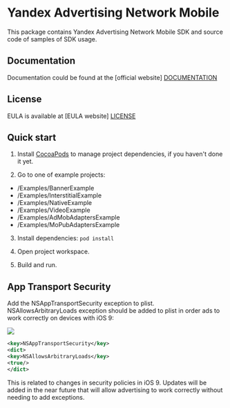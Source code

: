 # Yandex Advertising Network Mobile
This package contains Yandex Advertising Network Mobile SDK and source code of samples of SDK usage.

## Documentation
Documentation could be found at the [official website] [DOCUMENTATION]

## License
EULA is available at [EULA website] [LICENSE] 

## Quick start
1. Install [CocoaPods] to manage project dependencies, if you haven't done it yet.

2. Go to one of example projects:
- /Examples/BannerExample
- /Examples/InterstitialExample
- /Examples/NativeExample
- /Examples/VideoExample
- /Examples/AdMobAdaptersExample
- /Examples/MoPubAdaptersExample

3. Install dependencies:
```pod install```

4. Open project workspace.

5. Build and run.

## App Transport Security
Add the NSAppTransportSecurity exception to plist. NSAllowsArbitraryLoads exception should be added to plist in order ads to work correctly on devices with iOS 9:

![][ATS]

```xml
<key>NSAppTransportSecurity</key>
<dict>
<key>NSAllowsArbitraryLoads</key>
<true/>
</dict>
```

This is related to changes in security policies in iOS 9. Updates will be added in the near future that will allow advertising to work correctly without needing to add exceptions.

[DOCUMENTATION]: https://tech.yandex.ru/mobile-ads/
[LICENSE]: https://legal.yandex.com/partner_ch/
[CocoaPods]: http://cocoapods.org/
[ATS]: https://yastatic.net/doccenter/images/tech-ru/mobile-ads/freeze/daRJrLqeLaoxdf-o-qrr2wF-6LU.png
